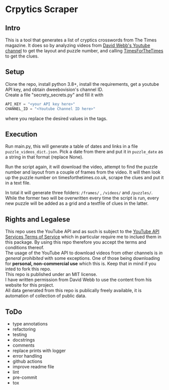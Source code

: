 # Crpytics Scraper
## Intro

This is a tool that generates a list of cryptics crosswords from The Times magazine. It does so by analyzing videos from [David Webb's Youtube channel](https://www.youtube.com/@dweebovision) to get the layout and puzzle number, and calling [TimesForTheTimes](https://timesforthetimes.co.uk) to get the clues.

## Setup 

Clone the repo, install python 3.8+, install the requirements, get a youtube API key, and obtain dweebovision's channel ID.  
Create a file "secrety_secrets.py" and fill it with   
```python
API_KEY = "<your API key here>"
CHANNEL_ID = "<Youtube Channel ID here>"
```
where you replace the desired values in the tags.

## Execution

Run main.py, this will generate a table of dates and links in a file `puzzle_videos_dict.json`. Pick a date from there and put it in `puzzle_date` as a string in that format (replace None).  

Run the script again, it will download the video, attempt to find the puzzle number and layout from a couple of frames from the video.
It will then look up the puzzle number on timesforthetimes.co.uk, scrape the clues and put it in a text file.

In total it will generate three folders: `/frames/` , `/videos/` and `/puzzles/`. While the former two will be overwritten every time the script is run, every new puzzle will be added as a grid and a textfile of clues in the latter.

## Rights and Legalese

This repo uses the YouTube API and as such is subject to the [YouTube API Services Terms of Service](https://developers.google.com/youtube/terms/api-services-terms-of-service) which in particular require me to inclued them in this package. By using this repo therefore you accept the terms and conditions thereof.  
The usage of the YouTube API to download videos from other channels is *in general prohibited* with some exceptions. One of those being downloading for **personal, non-commercial use** which this is. Keep that in mind if you inted to fork this repo.  
This repo is published under an MIT license.  
I have written permission from David Webb to use the content from his website for this project.  
All data generated from this repo is publically freely available, it is automation of collection of public data.

## ToDo
- type annotations
- refactoring
- testing
- docstrings
- comments
- replace prints with logger
- error handling
- github actions
- improve readme file
- lint
- pre-commit
- tox